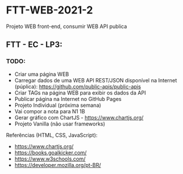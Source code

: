 # FTT-WEB-2021-2
Projeto WEB front-end, consumir WEB API publica

## FTT - EC - LP3:

### TODO:

- Criar uma página WEB
- Carregar dados de uma WEB API REST/JSON disponível na Internet (púplica): https://github.com/public-apis/public-apis
- Criar TAGs na página WEB para exibir os dados da API
- Publicar página na Internet no GitHub Pages
- Projeto Individual (próxima semana)
- Vai compor a nota para N1 1B
- Gerar gráfico com ChartJS - https://www.chartjs.org/
- Projeto Vanilla (não usar frameworks)

Referências (HTML, CSS, JavaScript):

- https://www.chartjs.org/
- https://books.goalkicker.com/
- https://www.w3schools.com/
- https://developer.mozilla.org/pt-BR/
